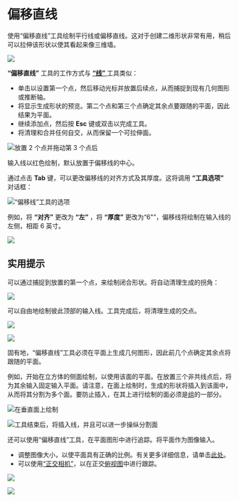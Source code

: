 # 偏移直线

使用“偏移直线”工具绘制平行线或偏移直线。这对于创建二维形状非常有用，稍后可以拉伸该形状以使其看起来像三维墙。

![](<../.gitbook/assets/image (3).png>)

**“偏移直线”** 工具的工作方式与 [**“线”** ](https://windows.help.formit.autodesk.com/v/simplified-chinese/tool-library/line-tool)工具类似：

* 单击以设置第一个点，然后移动光标并放置后续点，从而捕捉到现有几何图形或推断轴。&#x20;
* 将显示生成形状的预览。第二个点和第三个点确定其余点要跟随的平面，因此结果为平面。
* 继续添加点，然后按 **Esc** 键或双击以完成工具。
* 将清理和合并任何自交，从而保留一个可拉伸面。

![放置 2 个点并拖动第 3 个点后](../.gitbook/assets/walls1.png)

输入线以红色绘制，默认放置于偏移线的中心。

通过点击 **Tab** 键，可以更改偏移线的对齐方式及其厚度。这将调用 **“工具选项”** 对话框：

![“偏移线”工具的选项](../.gitbook/assets/walls2.png)

例如，将 **“对齐”** 更改为 **“左”** ，将 **“厚度”** 更改为“6"”，偏移线将绘制在输入线的左侧，相距 6 英寸。

![](../.gitbook/assets/walls3.png)

## 实用提示

可以通过捕捉到放置的第一个点，来绘制闭合形状。将自动清理生成的拐角：

![](../.gitbook/assets/walls4.png)

可以自由地绘制彼此顶部的输入线。工具完成后，将清理生成的交点。

![](../.gitbook/assets/walls5.png)

![](../.gitbook/assets/walls6.png)

固有地，“偏移直线”工具必须在平面上生成几何图形，因此前几个点确定其余点将跟随的平面。

例如，开始在立方体的侧面绘制，以使用该面的平面。在放置三个非共线点后，将为其余输入固定输入平面。请注意，在面上绘制时，生成的形状将插入到该面中，从而将其分割为多个面。要防止插入，在其上进行绘制的面必须是[组](https://windows.help.formit.autodesk.com/v/simplified-chinese/tool-library/groups)的一部分。

![在垂直面上绘制](../.gitbook/assets/walls7.png)

![工具结束后，将插入线，并且可以进一步操纵分割面](../.gitbook/assets/walls8.png)

还可以使用“偏移直线”工具，在平面图形中进行追踪。将平面作为图像输入。

* 调整图像大小，以使平面具有正确的比例。有关更多详细信息，请单击[此处](https://windows.help.formit.autodesk.com/building-the-farnsworth-house/work-with-images-and-the-ground-plane)。&#x20;
* 可以使用[“正交相机”](orthographic-camera.md)，以在正交[俯视图](orthographic-views.md)中进行跟踪。

![](../.gitbook/assets/walls9.png)

![](../.gitbook/assets/walls10.png)
